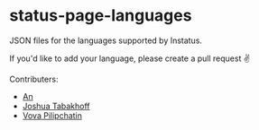 # status-page-languages

JSON files for the languages supported by Instatus. 


If you'd like to add your language, please create a pull request ✌️ 

Contributers:
- [An](https://twitter.com/AnTheMaker)
- [Joshua Tabakhoff](https://twitter.com/joshtab_)
- [Vova Pilipchatin](https://twitter.com/VPilipchatin)
